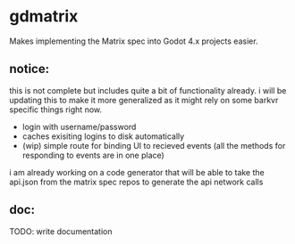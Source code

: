 # gdmatrix

Makes implementing the Matrix spec into Godot 4.x projects easier.

## notice:

this is not complete but includes quite a bit of functionality already. i will be updating this to make it more generalized as it might rely on some barkvr specific things right now.

- login with username/password
- caches exisiting logins to disk automatically
- (wip) simple route for binding UI to recieved events (all the methods for responding to events are in one place)

i am already working on a code generator that will be able to take the api.json from the matrix spec repos to generate the api network calls

## doc:

TODO: write documentation
